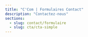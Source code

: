 ```yaml
---
title: "C'Com | Formulaires Contact"
description: "Contactez-nous"
sections:
  - slug: contact/formulaire
  - slug: cta/cta-simple
---
```

